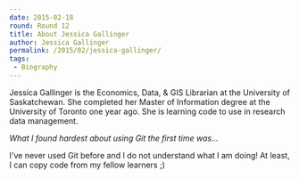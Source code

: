 ```yaml
---
date: 2015-02-18
round: Round 12
title: About Jessica Gallinger
author: Jessica Gallinger
permalink: /2015/02/jessica-gallinger/
tags:
 - Biography
---
```

Jessica Gallinger is the Economics, Data, & GIS Librarian at the University of Saskatchewan. She completed her Master of Information degree at the University of Toronto one year ago. She is learning code to use in research data management.

*What I found hardest about using Git the first time was...*

I've never used Git before and I do not understand what I am doing! At least, I can copy code from my fellow learners ;)
